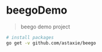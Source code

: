 # beegoDemo

> beego demo project

```bash
# install packages
go get -v github.com/astaxie/beego
```